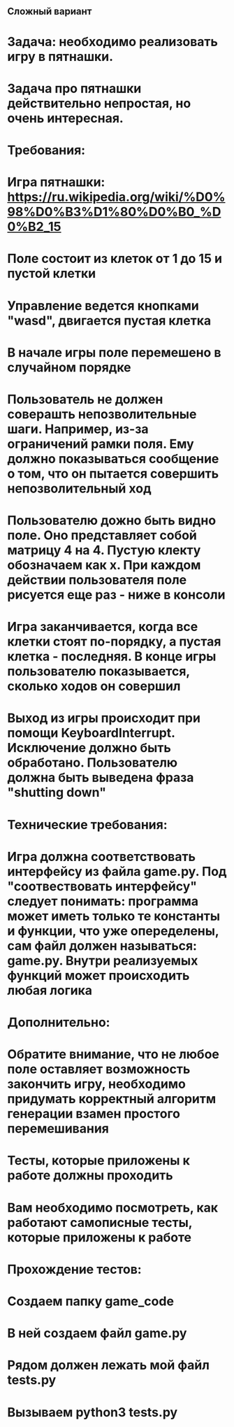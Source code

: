 ## Сложный вариант

# Задача: необходимо реализовать игру в пятнашки.
# Задача про пятнашки действительно непростая, но очень интересная.
# Требования:
# Игра пятнашки: https://ru.wikipedia.org/wiki/%D0%98%D0%B3%D1%80%D0%B0_%D0%B2_15
# Поле состоит из клеток от 1 до 15 и пустой клетки
# Управление ведется кнопками "wasd", двигается пустая клетка
# В начале игры поле перемешено в случайном порядке
# Пользователь не должен соверашть непозволительные шаги. Например, из-за ограничений рамки поля. Ему должно показываться сообщение о том, что он пытается совершить непозволительный ход
# Пользователю дожно быть видно поле. Оно представляет собой матрицу 4 на 4. Пустую клекту обозначаем как x. При каждом действии пользователя поле рисуется еще раз - ниже в консоли
# Игра заканчивается, когда все клетки стоят по-порядку, а пустая клетка - последняя. В конце игры пользователю показывается, сколько ходов он совершил
# Выход из игры происходит при помощи KeyboardInterrupt. Исключение должно быть обработано. Пользователю должна быть выведена фраза "shutting down"
# Технические требования:
# Игра должна соответствовать интерфейсу из файла game.py. Под "соотвествовать интерфейсу" следует понимать: программа может иметь только те константы и функции, что уже опеределены, сам файл должен называться: game.py. Внутри реализуемых функций может происходить любая логика
# Дополнительно:
# Обратите внимание, что не любое поле оставляет возможность закончить игру, необходимо придумать корректный алгоритм генерации взамен простого перемешивания
# Тесты, которые приложены к работе должны проходить
# Вам необходимо посмотреть, как работают самописные тесты, которые приложены к работе
# Прохождение тестов:
# Создаем папку game_code
# В ней создаем файл game.py
# Рядом должен лежать мой файл tests.py
# Вызываем python3 tests.py
